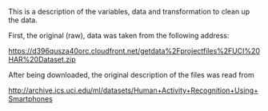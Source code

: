 This is a description of the variables, data and transformation to clean up the data.

First, the original (raw), data was taken from the following address:

https://d396qusza40orc.cloudfront.net/getdata%2Fprojectfiles%2FUCI%20HAR%20Dataset.zip 

After being downloaded, the original description of the files was read from

http://archive.ics.uci.edu/ml/datasets/Human+Activity+Recognition+Using+Smartphones 
